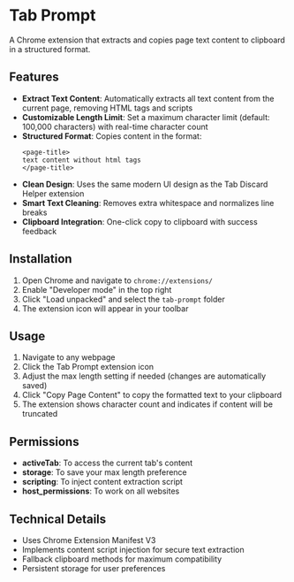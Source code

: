 # Tab Prompt

A Chrome extension that extracts and copies page text content to clipboard in a structured format.

## Features

- **Extract Text Content**: Automatically extracts all text content from the current page, removing HTML tags and scripts
- **Customizable Length Limit**: Set a maximum character limit (default: 100,000 characters) with real-time character count
- **Structured Format**: Copies content in the format:
  ```
  <page-title>
  text content without html tags
  </page-title>
  ```
- **Clean Design**: Uses the same modern UI design as the Tab Discard Helper extension
- **Smart Text Cleaning**: Removes extra whitespace and normalizes line breaks
- **Clipboard Integration**: One-click copy to clipboard with success feedback

## Installation

1. Open Chrome and navigate to `chrome://extensions/`
2. Enable "Developer mode" in the top right
3. Click "Load unpacked" and select the `tab-prompt` folder
4. The extension icon will appear in your toolbar

## Usage

1. Navigate to any webpage
2. Click the Tab Prompt extension icon
3. Adjust the max length setting if needed (changes are automatically saved)
4. Click "Copy Page Content" to copy the formatted text to your clipboard
5. The extension shows character count and indicates if content will be truncated

## Permissions

- **activeTab**: To access the current tab's content
- **storage**: To save your max length preference
- **scripting**: To inject content extraction script
- **host_permissions**: To work on all websites

## Technical Details

- Uses Chrome Extension Manifest V3
- Implements content script injection for secure text extraction
- Fallback clipboard methods for maximum compatibility
- Persistent storage for user preferences
